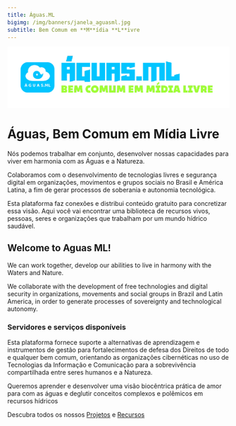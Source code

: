 ```yaml
---
title: Águas.ML
bigimg: /img/banners/janela_aguasml.jpg
subtitle: Bem Comum em **M**ídia **L**ivre
---
```


<img src="/img/logo_aguasml_nice.png" title="ÁguasML" alt="ÁguasML" />


# **Águas**, Bem Comum em **M**ídia **L**ivre

Nós podemos trabalhar em conjunto, desenvolver nossas capacidades para viver em harmonia com as Águas e a Natureza.

Colaboramos com o desenvolvimento de tecnologias livres e segurança digital em organizações, movimentos e grupos sociais no Brasil e América Latina, a fim de gerar processos de soberania e autonomia tecnológica.

Esta plataforma faz conexões e distribui conteúdo gratuito para concretizar essa visão. Aqui você vai encontrar uma biblioteca de recursos vivos, pessoas, seres e organizações que trabalham por um mundo hídrico saudável.

## **Welcome** to Aguas ML!

We can work together, develop our abilities to live in harmony with the Waters and Nature.

We collaborate with the development of free technologies and digital security in organizations, movements and social groups in Brazil and Latin America, in order to generate processes of sovereignty and technological autonomy.


### Servidores e serviços disponíveis

Esta plataforma fornece suporte a alternativas de aprendizagem e instrumentos de gestão para fortalecimentos de defesa dos Direitos de todo e qualquer bem comum, orientando as organizações cibernéticas no uso de Tecnologias da Informação e Comunicação para a sobrevivência compartilhada entre seres humanos e a Natureza.

Queremos aprender e desenvolver uma visão biocêntrica prática de amor para com as águas e deglutir conceitos complexos e polêmicos em recursos hídricos

Descubra todos os nossos [Projetos](https://graficos.aguas.ml/projetos/) e [Recursos](https://graficos.aguas.ml/recursos/)


